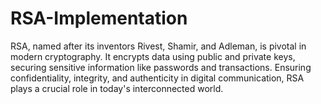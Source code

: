 # RSA-Implementation
RSA, named after its inventors Rivest, Shamir, and Adleman, is pivotal in modern cryptography. It encrypts data using public and private keys, securing sensitive information like passwords and transactions. Ensuring confidentiality, integrity, and authenticity in digital communication, RSA plays a crucial role in today's interconnected world.
